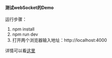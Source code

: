 #### 测试webSocket的Demo
运行步骤：  
 1. npm install
 2. npm run dev
 3. 打开两个浏览器输入地址：http://localhost:4000

详情可以看[这里](https://liangyt.github.io/2017/04/28/webSocket实现的聊天Demo/)